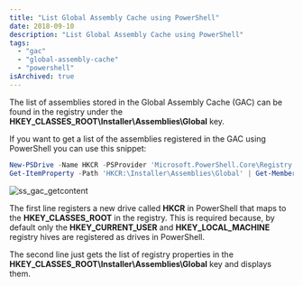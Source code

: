 ```yaml
---
title: "List Global Assembly Cache using PowerShell"
date: 2018-09-10
description: "List Global Assembly Cache using PowerShell"
tags:
  - "gac"
  - "global-assembly-cache"
  - "powershell"
isArchived: true
---
```


The list of assemblies stored in the Global Assembly Cache (GAC) can be found in the registry under the **HKEY\_CLASSES\_ROOT\\Installer\\Assemblies\\Global** key.

If you want to get a list of the assemblies registered in the GAC using PowerShell you can use this snippet:

```powershell
New-PSDrive -Name HKCR -PSProvider 'Microsoft.PowerShell.Core\Registry' -Root HKEY_CLASSES_ROOT
Get-ItemProperty -Path 'HKCR:\Installer\Assemblies\Global' | Get-Member -MemberType NoteProperty
```

![ss_gac_getcontent](/assets/images/screenshots/ss_gac_getcontent.png)

The first line registers a new drive called **HKCR** in PowerShell that maps to the **HKEY\_CLASSES\_ROOT** in the registry. This is required because, by default only the **HKEY\_CURRENT\_USER** and **HKEY\_LOCAL\_MACHINE** registry hives are registered as drives in PowerShell.

The second line just gets the list of registry properties in the **HKEY\_CLASSES\_ROOT\\Installer\\Assemblies\\Global** key and displays them.
